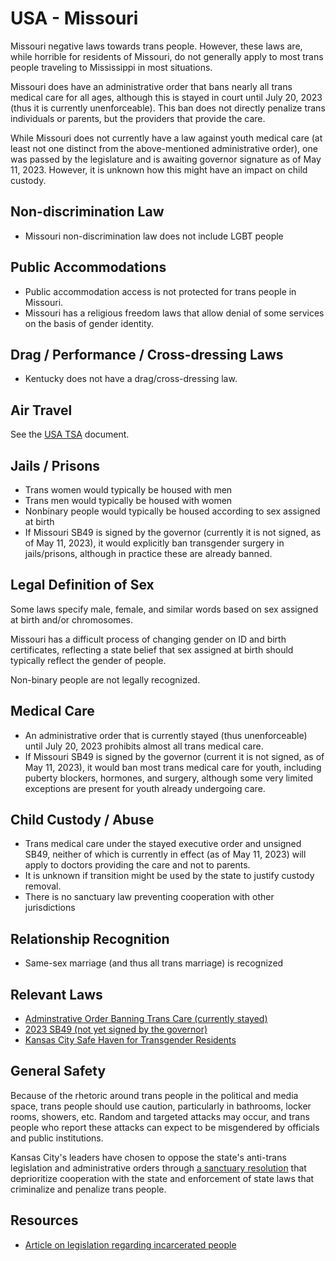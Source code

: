 # USA - Missouri

Missouri negative laws towards trans people. However, these laws
are, while horrible for residents of Missouri, do not generally
apply to most trans people traveling to Mississippi in most
situations.

Missouri does have an administrative order that bans nearly all trans medical
care for all ages, although this is stayed in court until July 20, 2023
(thus it is currently unenforceable).  This ban does not directly penalize
trans individuals or parents, but the providers that provide the care.

While Missouri does not currently have a law against youth medical care
(at least not one distinct from the above-mentioned administrative
order), one was passed by the legislature and is awaiting governor
signature as of May 11, 2023.  However, it is unknown how this might have
an impact on child custody.

## Non-discrimination Law

 * Missouri non-discrimination law does not include LGBT people

## Public Accommodations

 * Public accommodation access is not protected for trans people in
   Missouri.
 * Missouri has a religious freedom laws that allow denial of some
   services on the basis of gender identity.

## Drag / Performance / Cross-dressing Laws

 * Kentucky does not have a drag/cross-dressing law.

## Air Travel

See the [USA TSA](../notes/tsa.md) document.

## Jails / Prisons

 * Trans women would typically be housed with men
 * Trans men would typically be housed with women
 * Nonbinary people would typically be housed according to sex
   assigned at birth
 * If Missouri SB49 is signed by the governor (currently it is not
   signed, as of May 11, 2023), it would explicitly ban transgender
   surgery in jails/prisons, although in practice these are already
   banned.

## Legal Definition of Sex

Some laws specify male, female, and similar words based on sex assigned
at birth and/or chromosomes.

Missouri has a difficult process of changing gender on ID and birth
certificates, reflecting a state belief that sex assigned at birth
should typically reflect the gender of people.

Non-binary people are not legally recognized.

## Medical Care

 * An administrative order that is currently stayed (thus unenforceable)
   until July 20, 2023 prohibits almost all trans medical care.
 * If Missouri SB49 is signed by the governor (current it is not
   signed, as of May 11, 2023), it would ban most trans medical care for
   youth, including puberty blockers, hormones, and surgery, although
   some very limited exceptions are present for youth already undergoing care.

## Child Custody / Abuse

 * Trans medical care under the stayed executive order and unsigned
   SB49, neither of which is currently in effect (as of May 11, 2023)
   will apply to doctors providing the care and not to parents.
 * It is unknown if transition might be used by the state to justify
   custody removal.
 * There is no sanctuary law preventing cooperation with other
   jurisdictions
 
## Relationship Recognition

 * Same-sex marriage (and thus all trans marriage) is recognized

## Relevant Laws

 * [Adminstrative Order Banning Trans Care (currently stayed)](https://ago.mo.gov/docs/default-source/press-releases/2023-04-13---emergency-reg.pdf?sfvrsn=7f78d4fc_2)
 * [2023 SB49 (not yet signed by the governor)](https://legiscan.com/MO/text/SB49/id/2755107)
 * [Kansas City Safe Haven for Transgender Residents](https://www.kcmo.gov/Home/Components/News/News/2040/1746)

## General Safety

Because of the rhetoric around trans people in the political and media
space, trans people should use caution, particularly in bathrooms,
locker rooms, showers, etc.  Random and targeted attacks may occur, and
trans people who report these attacks can expect to be misgendered by
officials and public institutions.

Kansas City's leaders have chosen to oppose the state's anti-trans
legislation and administrative orders through [a sanctuary
resolution](https://www.kcmo.gov/Home/Components/News/News/2040/1746)
that deprioritize cooperation with the state and enforcement of state
laws that criminalize and penalize trans people.

## Resources

 * [Article on legislation regarding incarcerated people](https://outinstl.com/we-have-to-fight-incarcerated-transgender-missourians-are-latest-target-of-missouri-lawmakers/)
